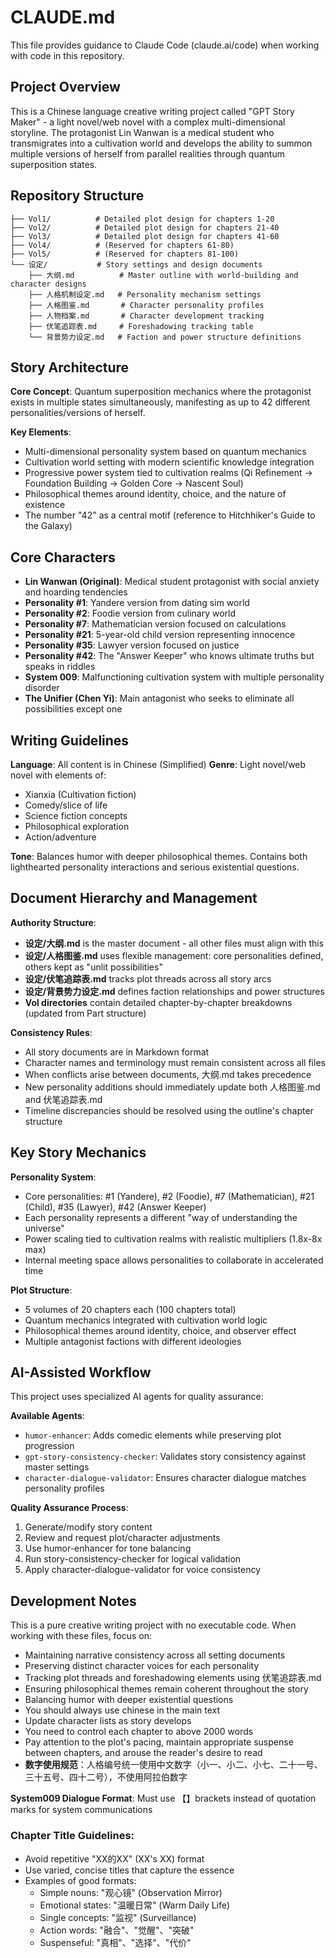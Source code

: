 # CLAUDE.md

This file provides guidance to Claude Code (claude.ai/code) when working with code in this repository.

## Project Overview

This is a Chinese language creative writing project called "GPT Story Maker" - a light novel/web novel with a complex multi-dimensional storyline. The protagonist Lin Wanwan is a medical student who transmigrates into a cultivation world and develops the ability to summon multiple versions of herself from parallel realities through quantum superposition states.

## Repository Structure

```
├── Vol1/          # Detailed plot design for chapters 1-20
├── Vol2/          # Detailed plot design for chapters 21-40  
├── Vol3/          # Detailed plot design for chapters 41-60
├── Vol4/          # (Reserved for chapters 61-80)
├── Vol5/          # (Reserved for chapters 81-100)
└── 设定/           # Story settings and design documents
    ├── 大纲.md          # Master outline with world-building and character designs
    ├── 人格机制设定.md   # Personality mechanism settings
    ├── 人格图鉴.md       # Character personality profiles  
    ├── 人物档案.md       # Character development tracking
    ├── 伏笔追踪表.md     # Foreshadowing tracking table
    └── 背景势力设定.md   # Faction and power structure definitions
```

## Story Architecture

**Core Concept**: Quantum superposition mechanics where the protagonist exists in multiple states simultaneously, manifesting as up to 42 different personalities/versions of herself.

**Key Elements**:
- Multi-dimensional personality system based on quantum mechanics
- Cultivation world setting with modern scientific knowledge integration
- Progressive power system tied to cultivation realms (Qi Refinement → Foundation Building → Golden Core → Nascent Soul)
- Philosophical themes around identity, choice, and the nature of existence
- The number "42" as a central motif (reference to Hitchhiker's Guide to the Galaxy)

## Core Characters

- **Lin Wanwan (Original)**: Medical student protagonist with social anxiety and hoarding tendencies
- **Personality #1**: Yandere version from dating sim world
- **Personality #2**: Foodie version from culinary world  
- **Personality #7**: Mathematician version focused on calculations
- **Personality #21**: 5-year-old child version representing innocence
- **Personality #35**: Lawyer version focused on justice
- **Personality #42**: The "Answer Keeper" who knows ultimate truths but speaks in riddles
- **System 009**: Malfunctioning cultivation system with multiple personality disorder
- **The Unifier (Chen Yi)**: Main antagonist who seeks to eliminate all possibilities except one

## Writing Guidelines

**Language**: All content is in Chinese (Simplified)
**Genre**: Light novel/web novel with elements of:
- Xianxia (Cultivation fiction)
- Comedy/slice of life
- Science fiction concepts
- Philosophical exploration
- Action/adventure

**Tone**: Balances humor with deeper philosophical themes. Contains both lighthearted personality interactions and serious existential questions.

## Document Hierarchy and Management

**Authority Structure**:
- **设定/大纲.md** is the master document - all other files must align with this
- **设定/人格图鉴.md** uses flexible management: core personalities defined, others kept as "unlit possibilities"
- **设定/伏笔追踪表.md** tracks plot threads across all story arcs
- **设定/背景势力设定.md** defines faction relationships and power structures
- **Vol directories** contain detailed chapter-by-chapter breakdowns (updated from Part structure)

**Consistency Rules**:
- All story documents are in Markdown format
- Character names and terminology must remain consistent across all files
- When conflicts arise between documents, 大纲.md takes precedence
- New personality additions should immediately update both 人格图鉴.md and 伏笔追踪表.md
- Timeline discrepancies should be resolved using the outline's chapter structure

## Key Story Mechanics

**Personality System**: 
- Core personalities: #1 (Yandere), #2 (Foodie), #7 (Mathematician), #21 (Child), #35 (Lawyer), #42 (Answer Keeper)
- Each personality represents a different "way of understanding the universe"
- Power scaling tied to cultivation realms with realistic multipliers (1.8x-8x max)
- Internal meeting space allows personalities to collaborate in accelerated time

**Plot Structure**:
- 5 volumes of 20 chapters each (100 chapters total)
- Quantum mechanics integrated with cultivation world logic
- Philosophical themes around identity, choice, and observer effect
- Multiple antagonist factions with different ideologies

## AI-Assisted Workflow

This project uses specialized AI agents for quality assurance:

**Available Agents**:
- `humor-enhancer`: Adds comedic elements while preserving plot progression
- `gpt-story-consistency-checker`: Validates story consistency against master settings
- `character-dialogue-validator`: Ensures character dialogue matches personality profiles

**Quality Assurance Process**:
1. Generate/modify story content
2. Review and request plot/character adjustments
3. Use humor-enhancer for tone balancing
4. Run story-consistency-checker for logical validation
5. Apply character-dialogue-validator for voice consistency

## Development Notes

This is a pure creative writing project with no executable code. When working with these files, focus on:
- Maintaining narrative consistency across all setting documents
- Preserving distinct character voices for each personality
- Tracking plot threads and foreshadowing elements using 伏笔追踪表.md
- Ensuring philosophical themes remain coherent throughout the story
- Balancing humor with deeper existential questions
- You should always use chinese in the main text
- Update character lists as story develops
- You need to control each chapter to above 2000 words
- Pay attention to the plot's pacing, maintain appropriate suspense between chapters, and arouse the reader's desire to read
- **数字使用规范**：人格编号统一使用中文数字（小一、小二、小七、二十一号、三十五号、四十二号），不使用阿拉伯数字

**System009 Dialogue Format**: Must use 【】brackets instead of quotation marks for system communications

### Chapter Title Guidelines:
  - Avoid repetitive "XX的XX" (XX's XX) format
  - Use varied, concise titles that capture the essence
  - Examples of good formats:
    - Simple nouns: "观心镜" (Observation Mirror)
    - Emotional states: "温暖日常" (Warm Daily Life)
    - Single concepts: "监视" (Surveillance)
    - Action words: "融合"、"觉醒"、"突破"
    - Suspenseful: "真相"、"选择"、"代价"
